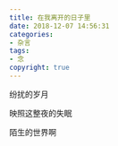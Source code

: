 ```yaml
---
title: 在我离开的日子里
date: 2018-12-07 14:56:31
categories:
- 杂言
tags:
- 念
copyright: true
---
```


纷扰的岁月

映照这整夜的失眠

陌生的世界啊
